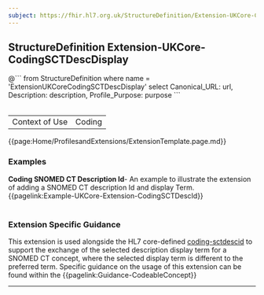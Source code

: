 ```yaml
---
subject: https://fhir.hl7.org.uk/StructureDefinition/Extension-UKCore-CodingSCTDescDisplay
---
```

## StructureDefinition Extension-UKCore-CodingSCTDescDisplay

<div id="transpose">
@```
from
	StructureDefinition
where
	name = 'ExtensionUKCoreCodingSCTDescDisplay'
select
	Canonical_URL: url,
	Description: description,
	Profile_Purpose: purpose
```
</div>
<br>

<table id="addToTranspose">
<tr><td>Context of Use</td>
<td>Coding</td>
</tr>
</table>

{{page:Home/ProfilesandExtensions/ExtensionTemplate.page.md}}

<div id="Examples" class="tabcontent">
  <h3>Examples</h3>
<b>Coding SNOMED CT Description Id</b>- An example to illustrate the extension of adding a SNOMED CT description Id and display Term.<br>
{{pagelink:Example-UKCore-Extension-CodingSCTDescId}}
<br><br>
</div>

<h3 id="guidance-codingsctdescdisplay">Extension Specific Guidance</h3>

This extension is used alongside the HL7 core-defined <a href="https://hl7.org/fhir/R4/extension-coding-sctdescid.html" class="external">coding-sctdescid</a> to support the exchange of the selected description display term for a SNOMED CT concept, where the selected display term is different to the preferred term. Specific guidance on the usage of this extension can be found within the {{pagelink:Guidance-CodeableConcept}}

---